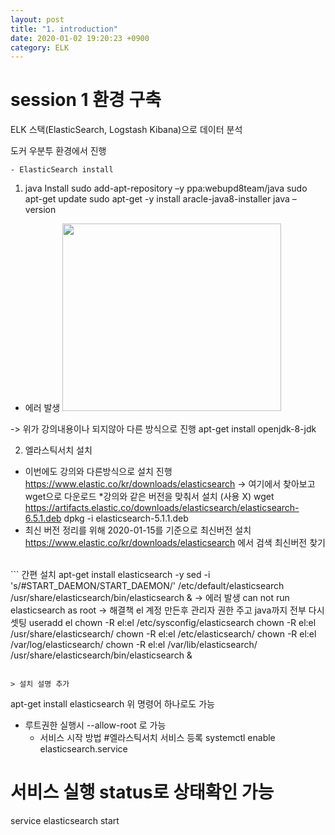 ```yaml
---
layout: post
title: "1. introduction"
date: 2020-01-02 19:20:23 +0900
category: ELK
---
```


# session 1 환경 구축

ELK 스택(ElasticSearch, Logstash Kibana)으로 데이터 분석

도커 우분투 환경에서 진행

	- ElasticSearch install
1. java Install
sudo add-apt-repository –y ppa:webupd8team/java
sudo apt-get update
sudo apt-get -y install aracle-java8-installer
java –version
* 에러 발생 
<img src="./pic/error1.PNG" width="350px" height="300px"></img> <br>

-> 위가 강의내용이나 되지않아 다른 방식으로 진행
apt-get install openjdk-8-jdk

2. 엘라스틱서치 설치 
* 이번에도 강의와 다른방식으로 설치 진행
https://www.elastic.co/kr/downloads/elasticsearch -> 여기에서 찾아보고 wget으로 다운로드
*강의와 같은 버전을 맞춰서 설치 (사용 X)
wget https://artifacts.elastic.co/downloads/elasticsearch/elasticsearch-6.5.1.deb
dpkg -i elasticsearch-5.1.1.deb
* 최신 버전 정리를 위해 2020-01-15를 기준으로 최신버전 설치 
https://www.elastic.co/kr/downloads/elasticsearch 에서 검색 최신버전 찾기 <br>
<br>
```
간편 설치 
apt-get install elasticsearch -y
sed -i 's/#START_DAEMON/START_DAEMON/' /etc/default/elasticsearch
/usr/share/elasticsearch/bin/elasticsearch &
-> 에러 발생
can not run elasticsearch as root
-> 해결책 el 계정 만든후 관리자 권한 주고 java까지 전부 다시 셋팅
useradd el
chown -R el:el /etc/sysconfig/elasticsearch
chown -R el:el /usr/share/elasticsearch/
chown -R  el:el  /etc/elasticsearch/
chown -R  el:el /var/log/elasticsearch/
chown -R  el:el /var/lib/elasticsearch/
/usr/share/elasticsearch/bin/elasticsearch &

```

> 설치 설명 추가
```
apt-get install elasticsearch
위 명령어 하나로도 가능 
+ 루트권한 실행시 --allow-root 로 가능
    - 서비스 시작 방법
#엘라스틱서치 서비스 등록
systemctl enable elasticsearch.service
# 서비스 실행 status로 상태확인 가능
service elasticsearch start
```


